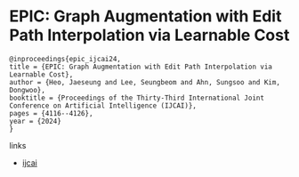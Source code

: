 # EPIC: Graph Augmentation with Edit Path Interpolation via Learnable Cost

```
@inproceedings{epic_ijcai24,
title = {EPIC: Graph Augmentation with Edit Path Interpolation via Learnable Cost},
author = {Heo, Jaeseung and Lee, Seungbeom and Ahn, Sungsoo and Kim, Dongwoo},
booktitle = {Proceedings of the Thirty-Third International Joint Conference on Artificial Intelligence (IJCAI)},
pages = {4116--4126},
year = {2024}
}
```

links
- [ijcai](https://www.ijcai.org/proceedings/2024/455)
